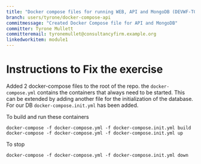 ```yaml
---
title: "Docker compose files for running WEB, API and MongoDB (DEVWF-T006 Solution)"
branch: users/tyrone/docker-compose-api
commitmessage: "Created Docker Compose file for API and MongoDB"
committer: Tyrone Mullett
committeremail: tyronemullet@consultancyfirm.example.org
linkedworkitem: module1
---
```

# Instructions to Fix the exercise
Added 2 docker-compose files to the root of the repo. the `docker-compose.yml` contains the containers that always need to be started. This can be extended by adding another file for the initialization of the database. For our DB `docker-compose.init.yml` has been added.

To build and run these containers
```
docker-compose -f docker-compose.yml -f docker-compose.init.yml build
docker-compose -f docker-compose.yml -f docker-compose.init.yml up
```

To stop
```
docker-compose -f docker-compose.yml -f docker-compose.init.yml down
```